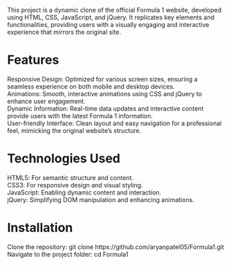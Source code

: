 This project is a dynamic clone of the official Formula 1 website, developed using HTML, CSS, JavaScript, and jQuery. It replicates key elements and functionalities, providing users with a visually engaging and interactive experience that mirrors the original site.

<h1>Features</h1>
Responsive Design: Optimized for various screen sizes, ensuring a seamless experience on both mobile and desktop devices.<br>
Animations: Smooth, interactive animations using CSS and jQuery to enhance user engagement.<br>
Dynamic Information: Real-time data updates and interactive content provide users with the latest Formula 1 information.<br>
User-friendly Interface: Clean layout and easy navigation for a professional feel, mimicking the original website’s structure.<br>

<h1>Technologies Used</h1>

HTML5: For semantic structure and content.<br>
CSS3: For responsive design and visual styling.<br>
JavaScript: Enabling dynamic content and interaction.<br>
jQuery: Simplifying DOM manipulation and enhancing animations.<br>

<h1>Installation</h1>
        Clone the repository:  git clone https://github.com/aryanpatel05/Formula1.git<br>
        Navigate to the project folder: cd Formula1

